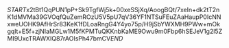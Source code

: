 $START$x2tBt1QqPUN1pP+Sk9TgfWj5k+00xeSSjXq/AoogBQt/7xeIn+dk2tT2nK1dMVMa39GVOqfQuZemROzU5V5pU7qV36YF1NTSuFEuZAaHaupP0IcNNxweUOHK9AfHrSr83KeK1fDLoaRngG4Y4yo75p/H9jSbYWXMH9PWw+mOkgqlt+E5f+zjNIaMGLw1M5fKPMTuQKKnbKaME9Owu9m0Fbp6hSEJeV1g2l5ZMI9UxcTRAWXIQ87rAOIsPh47bmCV$END$
